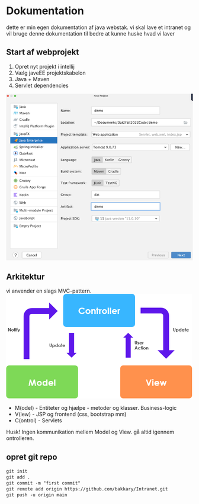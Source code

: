 # Dokumentation
dette er min egen dokumentation af java webstak. vi skal lave et intranet
og vil bruge denne dokumentation til bedre at kunne huske hvad vi laver


## Start af webprojekt

1. Opret nyt projekt i intellij
2. Vælg javeEE projektskabelon
3. Java + Maven
4. Servlet dependencies

![img.png](img/img.png)

## Arkitektur

vi anvender en slags MVC-pattern.
![img_1.png](img/img_1.png)

- M(odel) - Entiteter og hjælpe - metoder og klasser. Business-logic
- V(iew) - JSP og frontend (css, bootstrap mm)
- C(ontrol) - Servlets

Husk! Ingen kommunikation mellem Model og View. gå altid igennem ontrolleren.


## opret git repo
```shell
git init
git add . 
git commit -m "first commit"
git remote add origin https://github.com/bakkary/Intranet.git
git push -u origin main
``` 